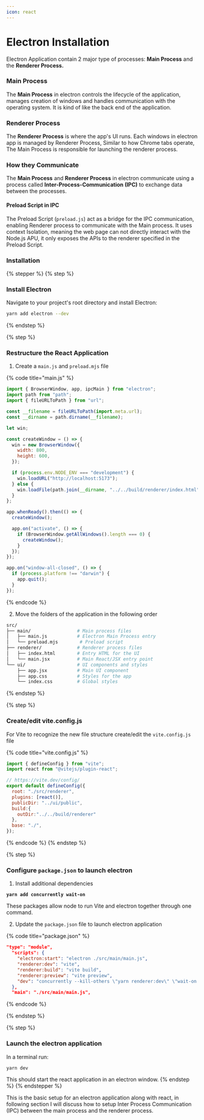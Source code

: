 ```yaml
---
icon: react
---
```


# Electron Installation

Electron Application contain 2 major type of processes: **Main Process** and the **Renderer Process.**

### Main Process

The **Main Process** in electron controls the lifecycle of the application, manages creation of windows and handles communication with the operating system. It is kind of like the back end of the application.

### Renderer Process

The **Renderer Process** is where the app's UI runs. Each windows in electron app is managed by Renderer Process, Similar to how Chrome tabs operate, The Main Process is responsible for launching the renderer process.

### How they Communicate

The **Main Process** and **Renderer Process** in electron communicate using a process called **Inter-Process-Communication (IPC)** to exchange data between the processes.

#### Preload Script in IPC

The Preload Script (`preload.js`) act as a bridge for the IPC communication, enabling Renderer process to communicate with the Main process. It uses context Isolation, meaning the web page can not directly interact with the Node.js APU, it only exposes the APIs to the renderer specified in the Preload Script.

### Installation

{% stepper %}
{% step %}
### Install Electron

Navigate to your project's root directory and install Electron:

```bash
yarn add electron --dev
```
{% endstep %}

{% step %}
### Restructure the React Application

1. Create a `main.js`  and `preload.mjs` file

{% code title="main.js" %}
```javascript
import { BrowserWindow, app, ipcMain } from "electron";
import path from "path";
import { fileURLToPath } from "url";

const __filename = fileURLToPath(import.meta.url);
const __dirname = path.dirname(__filename);

let win;

const createWindow = () => {
  win = new BrowserWindow({
    width: 800,
    height: 600,
  });

  if (process.env.NODE_ENV === "development") {
    win.loadURL("http://localhost:5173");
  } else {
    win.loadFile(path.join(__dirname, "../../build/renderer/index.html"));
  }
};

app.whenReady().then(() => {
  createWindow();

  app.on("activate", () => {
    if (BrowserWindow.getAllWindows().length === 0) {
      createWindow();
    }
  });
});

app.on("window-all-closed", () => {
  if (process.platform !== "darwin") {
    app.quit();
  }
});
```
{% endcode %}

2. Move the folders of the application in the following order

```bash
src/
├── main/                 # Main process files
│   ├── main.js           # Electron Main Process entry
│   └── preload.mjs        # Preload script
├── renderer/             # Renderer process files
│   ├── index.html        # Entry HTML for the UI
│   └── main.jsx          # Main React/JSX entry point
└── ui/                   # UI components and styles
    ├── app.jsx           # Main UI component
    ├── app.css           # Styles for the app
    └── index.css         # Global styles

```
{% endstep %}

{% step %}
### Create/edit vite.config.js

For Vite to recognize the new file structure create/edit the `vite.config.js` file

{% code title="vite.config.js" %}
```javascript
import { defineConfig } from "vite";
import react from "@vitejs/plugin-react";

// https://vite.dev/config/
export default defineConfig({
  root: "./src/renderer",
  plugins: [react()],
  publicDir: "../ui/public",
  build:{
    outDir:"../../build/renderer"
  },
  base: "./",
});
```
{% endcode %}
{% endstep %}

{% step %}
### Configure `package.json` to launch electron

1. Install additional dependencies

<pre><code><strong>yarn add concurrently wait-on
</strong></code></pre>

These packages allow node to run Vite and electron together through one command.

2. Update the `package.json` file to launch electron application

{% code title="package.json" %}
```json
"type": "module",
  "scripts": {
    "electron:start": "electron ./src/main/main.js",
    "renderer:dev": "vite",
    "renderer:build": "vite build",
    "renderer:preview": "vite preview",
    "dev": "concurrently --kill-others \"yarn renderer:dev\" \"wait-on http://localhost:5173 && cross-env NODE_ENV=development yarn electron:start\"",
  },
  "main": "./src/main/main.js",
```
{% endcode %}


{% endstep %}

{% step %}
### Launch the electron application

In a terminal run:

```
yarn dev
```

This should start the react application in an electron window.
{% endstep %}
{% endstepper %}

This is the basic setup for an electron application along with react, in following section I will discuss how to setup Inter Process Communication (IPC) between the main process and the renderer process.
